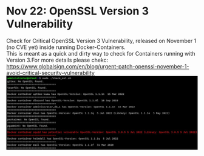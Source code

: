 # Nov 22: OpenSSL Version 3 Vulnerability
Check for Critical OpenSSL Version 3 Vulnerability, released on November 1 (no CVE yet) inside running Docker-Containers.\
This is meant as a quick and dirty way to check for Containers running with Version 3.For more details please chekc: https://www.globalsign.com/en/blog/urgent-patch-openssl-november-1-avoid-critical-security-vulnerability \
![Alt text](screenshot.jpg?raw=true)
